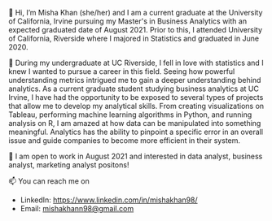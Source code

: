 👋 Hi, I’m Misha Khan (she/her) and I am a current graduate at the University of California, Irvine pursuing my Master's in Business Analytics with an expected graduated date of August 2021. 
Prior to this, I attended University of California, Riverside where I majored in Statistics and graduated in June 2020. 

🌱 During my undergraduate at UC Riverside, I fell in love with statistics and I knew I wanted to pursue a career in this field. Seeing how powerful understanding metrics intrigued me to gain a deeper understanding behind analytics. As a current graduate student studying business analytics at UC Irvine, I have had the opportunity to be exposed to several types of projects that allow me to develop my analytical skills. From creating visualizations on Tableau, performing machine learning algorithms in Python, and running analysis on R, I am amazed at how data can be manipulated into something meaningful. Analytics has the ability to pinpoint a specific error in an overall issue and guide companies to become more efficient in their system.

👀 I am open to work in August 2021 and interested in data analyst, business analyst, marketing analyst positons!

📫 You can reach me on
  - LinkedIn: https://www.linkedin.com/in/mishakhan98/ 
  - Email: mishakhann98@gmail.com

<!---
mkhan58/mkhan58 is a ✨ special ✨ repository because its `README.md` (this file) appears on your GitHub profile.
You can click the Preview link to take a look at your changes.
--->
